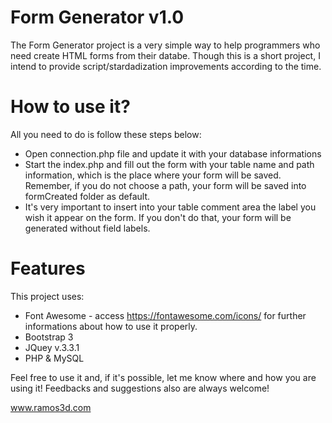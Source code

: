 # Form Generator v1.0

The Form Generator project is a very simple way to help programmers who need create HTML forms from their databe. Though this is a short project, I intend to provide script/stardadization improvements according to the time.

# How to use it?

All you need to do is follow these steps below:

* Open connection.php file and update it with your database informations
* Start the index.php and fill out the form with your table name and path information, which is the place where your form will be saved. Remember, if you do not choose a path, your form will be saved into formCreated folder as default.
* It's very important to insert into your table comment area the label you wish it appear on the form. If you don't do that, your form will be generated without field labels. 

# Features
This project uses:
* Font Awesome - access https://fontawesome.com/icons/ for further informations about how to use it properly.
* Bootstrap 3
* JQuey v.3.3.1
* PHP & MySQL

Feel free to use it and, if it's possible, let me know where and how you are using it!
Feedbacks and suggestions also are always welcome!

www.ramos3d.com

